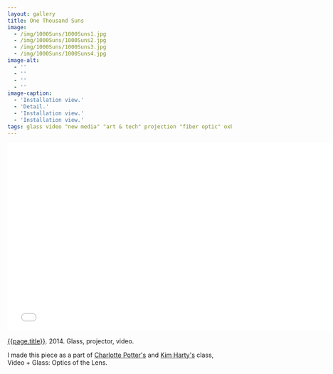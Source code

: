 ```yaml
---
layout: gallery
title: One Thousand Suns
image: 
  - /img/1000Suns/1000Suns1.jpg
  - /img/1000Suns/1000Suns2.jpg
  - /img/1000Suns/1000Suns3.jpg
  - /img/1000Suns/1000Suns4.jpg
image-alt:
  - ''
  - ''
  - ''
  - ''
image-caption:
  - 'Installation view.'
  - 'Detail.'
  - 'Installation view.'
  - 'Installation view.'
tags: glass video "new media" "art & tech" projection "fiber optic" oxbow 2014 projector
---
```


<iframe src="//player.vimeo.com/video/103531803?title=0&amp;byline=0&amp;portrait=0" width="750" height="422" frameborder="0" webkitallowfullscreen mozallowfullscreen allowfullscreen></iframe>

[{{page.title}}](http://vimeo.com/103531803).  2014.  Glass, projector, video. 


I made this piece as a part of [Charlotte Potter's](http://charlottepotter.com) and [Kim Harty's](http://kimharty.com) class, Video + Glass: Optics of the Lens.

